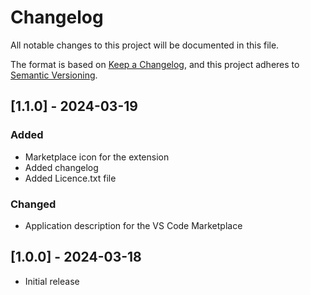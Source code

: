 # Changelog

All notable changes to this project will be documented in this file.

The format is based on [Keep a Changelog](https://keepachangelog.com/en/1.1.0/),
and this project adheres to [Semantic Versioning](https://semver.org/spec/v2.0.0.html).

## [1.1.0] - 2024-03-19

### Added

- Marketplace icon for the extension
- Added changelog
- Added Licence.txt file

### Changed

- Application description for the VS Code Marketplace

## [1.0.0] - 2024-03-18

- Initial release
